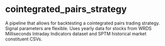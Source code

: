 # cointegrated_pairs_strategy
A pipeline that allows for backtesting a cointegrated pairs trading strategy. Signal parameters are flexible. Uses yearly data for stocks from WRDS Milliseconds Intraday Indicators dataset and SPTM historical market constituent CSVs.  
